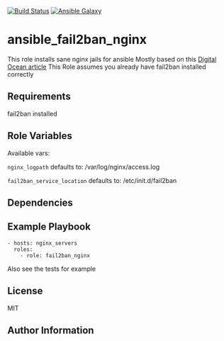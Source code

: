 
[![Build Status](https://travis-ci.org/alonisser/ansible_fail2ban_nginx.svg)](https://travis-ci.org/alonisser/ansible_fail2ban_nginx) [![Ansible Galaxy](https://img.shields.io/ansible/role/5361.svg?style=flat)](https://galaxy.ansible.com/list#/roles/5361)

ansible_fail2ban_nginx
======================

This role installs sane nginx jails for ansible
Mostly based on this [Digital Ocean article](https://www.digitalocean.com/community/tutorials/how-to-protect-an-nginx-server-with-fail2ban-on-ubuntu-14-04)
This Role assumes you already have fail2ban installed correctly

Requirements
------------

fail2ban installed


Role Variables
--------------

Available vars:

`nginx_logpath` defaults to: /var/log/nginx/access.log

`fail2ban_service_location` defaults to: /etc/init.d/fail2ban

Dependencies
------------


Example Playbook
----------------


    - hosts: nginx_servers
      roles:
        - role: fail2ban_nginx
         
Also see the tests for example

License
-------

MIT

Author Information
------------------

